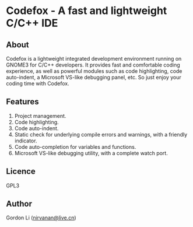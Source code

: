 # Codefox - A fast and lightweight C/C++ IDE

## About
Codefox is a lightweight integrated development environment running on
GNOME3 for C/C++ developers. It provides fast and comfortable coding experience, as well as
powerful modules such as code highlighting, code auto-indent, a Microsoft
VS-like debugging panel, etc. So just enjoy your coding time with Codefox.

## Features
1. Project management.
2. Code highlighting.
3. Code auto-indent.
4. Static check for underlying compile errors and warnings, with a friendly
indicator.
5. Code auto-completion for variables and functions.
6. Microsoft VS-like debugging utility, with a complete watch port.

## Licence
GPL3

## Author
Gordon Li (nirvanan@live.cn)
